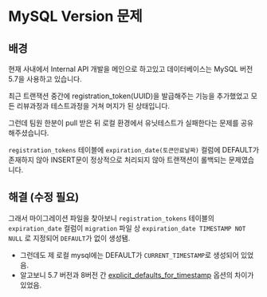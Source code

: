 # MySQL Version 문제

## 배경
현재 사내에서 Internal API 개발을 메인으로 하고있고 데이터베이스는 MySQL 버전 5.7을 사용하고 있습니다.

최근 트랜잭션 중간에 registration_token(UUID)을 발급해주는 기능을 추가했었고 모든 리뷰과정과 테스트과정을 거쳐 머지가 된 상태입니다.

그런데 팀원 한분이 pull 받은 뒤 로컬 환경에서 유닛테스트가 실패한다는 문제를 공유해주셨습니다.

`registration_tokens` 테이블에 `expiration_date(토큰만료날짜)` 컬럼에 DEFAULT가 존재하지 않아 INSERT문이 정상적으로 처리되지 않아 트랜잭션이 롤백되는 문제였습니다.

## 해결 (수정 필요)
그래서 마이그레이션 파일을 찾아보니 `registration_tokens` 테이블의 `expiration_date` 컬럼이 `migration` 파일 상 `expiration_date TIMESTAMP NOT NULL` 로 지정되어 `DEFAULT`가 없이 생성됌.
- 그런데도 제 로컬 mysql에는 DEFAULT가 `CURRENT_TIMESTAMP`로 생성되어 있었음.
- 알고보니 5.7 버전과 8버전 간 [explicit_defaults_for_timestamp](https://dev.mysql.com/doc/refman/5.7/en/server-system-variables.html#sysvar_explicit_defaults_for_timestamp) 옵션의 차이가 있었음.